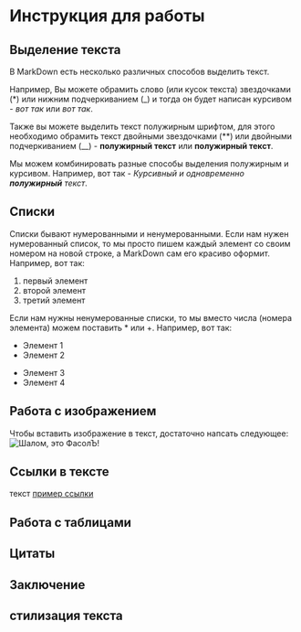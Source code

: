 # Инструкция для работы

## Выделение текста
В MarkDown есть несколько различных способов выделить текст.

Например, Вы можете обрамить слово (или кусок текста) звездочками (*) или нижним подчеркиванием (_) и тогда он будет написан курсивом - *вот так* или _вот так_.

Также вы можете выделить текст полужирным шрифтом, для этого необходимо обрамить текст двойными звездочками (**) или двойными подчеркиванием (__) - **полужирный текст** или __полужирный текст__.

Мы можем комбинировать разные способы выделения полужирным и курсивом. Например, вот так - _Курсивный и одновременно **полужирный** текст_. 

## Списки
Списки бывают нумерованными и ненумерованными. Если нам нужен нумерованный список, то мы просто пишем каждый элемент со своим номером на новой строке, а MarkDown сам его красиво оформит. Например, вот так:

1. первый элемент
2. второй элемент
3. третий элемент

Если нам нужны ненумерованные списки, то мы вместо числа (номера элемента) можем поставить * или +. Например, вот так:

* Элемент 1
* Элемент 2
+ Элемент 3
+ Элемент 4

## Работа с изображением

Чтобы вставить изображение в текст, достаточно напсать следующее:
![Шалом, это ФасолЪ!](Fasol.jpg)

## Ссылки в тексте
текст [пример ссылки](https://disk.yandex.ru/i/t3UkJvk66VODhw "Если локальная фотка Фасоля не подгрузилась")

## Работа с таблицами

## Цитаты

## Заключение

## стилизация текста 
